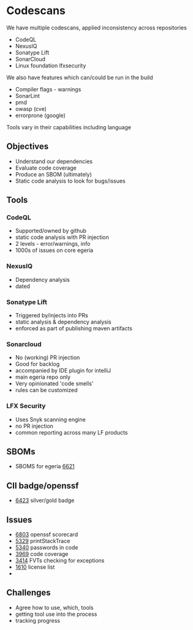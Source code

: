 # Codescans

We have multiple codescans, applied inconsistency across repositories

* CodeQL
* NexusIQ
* Sonatype Lift
* SonarCloud
* Linux foundation lfxsecurity

We also have features which can/could be run in the build
* Compiler flags - warnings
* SonarLint
* pmd
* owasp (cve)
* errorprone (google)

Tools vary in their capabilities including language

## Objectives
* Understand our dependencies
* Evaluate code coverage
* Produce an SBOM (ultimately)
* Static code analysis to look for bugs/issues

## Tools
### CodeQL
* Supported/owned by github
* static code analysis with PR injection
* 2 levels - error/warnings, info
* 1000s of issues on core egeria

### NexusIQ
* Dependency analysis
* dated

### Sonatype Lift
* Triggered by/injects into PRs
* static analysis & dependency analysis
* enforced as part of publishing maven artifacts

### Sonarcloud
* No (working) PR injection
* Good for backlog
* accompanied by IDE plugin for intelliJ
* main egeria repo only 
* Very opinionated 'code smells'
* rules can be customized

### LFX Security
* Uses Snyk scanning engine
* no PR injection
* common reporting across many LF products

## SBOMs
* SBOMS for egeria [6621](https://github.com/odpi/egeria/issues/6621)

## CII badge/openssf
* [6423](https://github.com/odpi/egeria/issues/6423) silver/gold badge

## Issues
* [6803](https://github.com/odpi/egeria/issues/6803) openssf scorecard
* [5329](https://github.com/odpi/egeria/issues/5329) printStackTrace
* [5340](https://github.com/odpi/egeria/issues/4340) passwords in code
* [3969](https://github.com/odpi/egeria/issues/3969) code coverage
* [3414](https://github.com/odpi/egeria/issues/3414) FVTs checking for exceptions
* [1610](https://github.com/odpi/egeria/issues/1610) license list
* 
## Challenges

* Agree how to use, which, tools
* getting tool use into the process
* tracking progress
